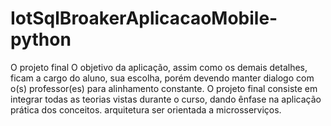 # IotSqlBroakerAplicacaoMobile-python

O projeto final 
O objetivo da aplicação, assim como os demais detalhes, ficam a cargo do aluno, sua escolha, porém devendo manter dialogo com o(s) professor(es) para alinhamento constante.
O projeto final consiste em integrar todas as teorias vistas durante o curso, dando ênfase na aplicação prática dos conceitos.
arquitetura ser orientada a microsserviços. 


